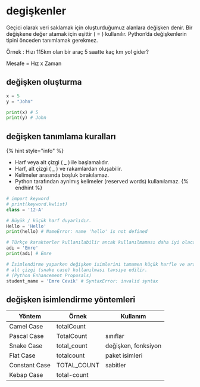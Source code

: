 # degişkenler

Geçici olarak veri saklamak için oluşturduğumuz alanlara değişken denir. Bir değişkene değer atamak için eşittir ( = ) kullanılır. Python’da değişkenlerin tipini önceden tanımlamak gerekmez.

Örnek : Hızı 115km olan bir araç 5 saatte kaç km yol gider?

Mesafe = Hız x Zaman

## değişken oluşturma

```python
x = 5       
y = "John"  

print(x) # 5
print(y) # John
```

## değişken tanımlama kuralları

{% hint style="info" %}
* Harf veya alt çizgi ( \_ ) ile başlamalıdır.
* Harf, alt çizgi ( \_ ) ve rakamlardan oluşabilir.
* Kelimeler arasında boşluk bırakılamaz.
* Python tarafından ayrılmış kelimeler (reserved words) kullanılamaz.
{% endhint %}

```python
# import keyword
# print(keyword.kwlist)
class = '12-A'

# Büyük / küçük harf duyarlıdır.
Hello = 'Hello'
print(hello) # NameError: name 'hello' is not defined

# Türkçe karakterler kullanılabilir ancak kullanılmaması daha iyi olacaktır
adı = 'Emre'
print(adı) # Emre

# İsimlendirme yaparken değişken isimlerini tamamen küçük harfle ve aralarında 
# alt çizgi (snake case) kullanılması tavsiye edilir. 
# (Python Enhancement Proposals)
student_name = 'Emre Cevik' # SyntaxError: invalid syntax
```

## değişken isimlendirme yöntemleri

| Yöntem        | Örnek        | Kullanım            |
| ------------- | ------------ | ------------------- |
| Camel Case    | totalCount   |                     |
| Pascal Case   | TotalCount   | sınıflar            |
| Snake Case    | total\_count | değişken, fonksiyon |
| Flat Case     | totalcount   | paket isimleri      |
| Constant Case | TOTAL\_COUNT | sabitler            |
| Kebap Case    | total-count  |                     |

```


```
